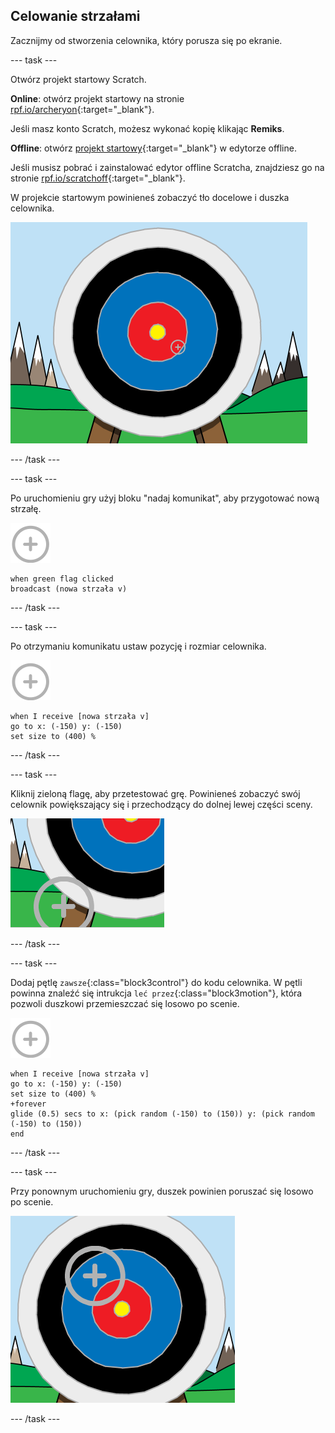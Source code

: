 ## Celowanie strzałami

Zacznijmy od stworzenia celownika, który porusza się po ekranie.

--- task ---

Otwórz projekt startowy Scratch.

**Online**: otwórz projekt startowy na stronie [rpf.io/archeryon](https://rpf.io/archeryon){:target="_blank"}.

Jeśli masz konto Scratch, możesz wykonać kopię klikając **Remiks**.

**Offline**: otwórz [projekt startowy](https://rpf.io/p/pl-PL/archery-go){:target="_blank"} w edytorze offline.

Jeśli musisz pobrać i zainstalować edytor offline Scratcha, znajdziesz go na stronie [rpf.io/scratchoff](https://rpf.io/scratchoff){:target="_blank"}.

W projekcie startowym powinieneś zobaczyć tło docelowe i duszka celownika.

![projekty startowe](images/archery-starter.png)

--- /task ---

--- task ---

Po uruchomieniu gry użyj bloku "nadaj komunikat", aby przygotować nową strzałę.

![celownik](images/target-sprite.png)

```blocks3
when green flag clicked
broadcast (nowa strzała v)
```

--- /task ---

--- task ---

Po otrzymaniu komunikatu ustaw pozycję i rozmiar celownika.

![celownik](images/target-sprite.png)

```blocks3
when I receive [nowa strzała v]
go to x: (-150) y: (-150)
set size to (400) %
```

--- /task ---

--- task ---

Kliknij zieloną flagę, aby przetestować grę. Powinieneś zobaczyć swój celownik powiększający się i przechodzący do dolnej lewej części sceny.

![większy celownik w lewym dolnym rogu sceny](images/archery-start-test.png)

--- /task ---

--- task ---

Dodaj pętlę `zawsze`{:class="block3control"} do kodu celownika. W pętli powinna znaleźć się intrukcja `leć przez`{:class="block3motion"}, która pozwoli duszkowi przemieszczać się losowo po scenie.

![celownik](images/target-sprite.png)

```blocks3
when I receive [nowa strzała v]
go to x: (-150) y: (-150)
set size to (400) %
+forever
glide (0.5) secs to x: (pick random (-150) to (150)) y: (pick random (-150) to (150))
end
```

--- /task ---

--- task ---

Przy ponownym uruchomieniu gry, duszek powinien poruszać się losowo po scenie.

![cel w innej pozycji](images/archery-glide-test.png)

--- /task ---
